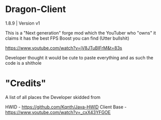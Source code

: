 # Dragon-Client

1.8.9 | Version v1

This is a "Next generation" forge mod which the YouTuber who "owns" it claims it has the best FPS Boost you can find (Utter bullshit) 

https://www.youtube.com/watch?v=jV8JTuBIFrM&t=83s

Developer thought it would be cute to paste everything and as such the code is a shithole

# "Credits"

A list of all places the Developer skidded from

HWID - https://github.com/Kqnth/Java-HWID
Client Base - https://www.youtube.com/watch?v=_cxX43YFGOE
